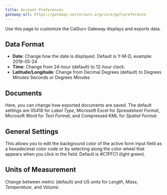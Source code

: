 ```yaml
---
title: Account Preferences
gateway-url: https://gateway.vectorsurv.org/core/ppf/preference
---
```


Use this page to customize the CalSurv Gateway displays and exports data.

## Data Format

- **Date**: Change how the date is displayed. Default is Y-M-D, example: 2019-05-24
- **Time**: Change from 24-hour (default) to 12-hour clock.
- **Latitude/Longitude**: Change from Decimal Degrees (default) to Degrees Minutes Seconds or Degrees Minutes

## Documents

Here, you can change how exported documents are saved. The default settings are 05418 for _Label Type_, Microsoft Excel for _Spreadsheet Format_, Microsoft Word for _Text Format_, and Compressed KML for _Spatial Format_.

## General Settings

This allows you to edit the background color of the active form input field as a hexadecimal color code or by selecting along the color wheel that appears when you click in the field. Default is #C1FFC1 (light green).

## Units of Measurement

Change between metric (default) and US units for _Length_, _Mass_, _Temperature_, and _Volume_.

